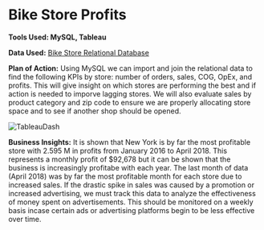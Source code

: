 # Bike Store Profits

**Tools Used: MySQL, Tableau**

**Data Used:** [Bike Store Relational Database](https://www.kaggle.com/datasets/dillonmyrick/bike-store-sample-database)

**Plan of Action:** Using MySQL we can import and join the relational data to find the following KPIs by store: number of orders, sales, COG, OpEx, and profits. This will give insight on which stores are performing the best and if action is needed to imporve lagging stores. We will also evaluate sales by product category and zip code to ensure we are properly allocating store space and to see if another shop should be opened. 

![TableauDash](https://github.com/NathanielKertesz/Bike_Store_Profits/assets/150400699/0ccbb0bf-51d4-49eb-9ae6-0d7041e787bc)

**Business Insights:** It is shown that New York is by far the most profitable store with 2.595 M in profits from January 2016 to April 2018. This represents a monthly profit of $92,678 but it can be shown that the business is increasingly profitabe with each year. The last month of data (April 2018) was by far the most profitable month for each store due to increased sales. If the drastic spike in sales was caused by a promotion or increased advertising, we must track this data to analyze the effectiveness of money spent on advertisements. This should be monitored on a weekly basis incase certain ads or advertising platforms begin to be less effective over time. 
